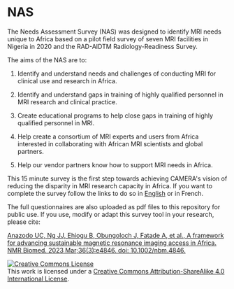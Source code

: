  <!-- ![alt text](https://github.com/CAMERA-MRI/SWiM/blob/main/SWiM_banner.png)--> 
# NAS
The Needs Assessment Survey (NAS) was designed to identify MRI needs unique to Africa based on a pilot field survey of seven MRI facilities in Nigeria in 2020 and the RAD-AIDTM Radiology-Readiness Survey.

The aims of the NAS are to: 
1. Identify and understand needs and challenges of conducting MRI for clinical use and research in Africa.

2. Identify and understand gaps in training of highly qualified personnel in MRI research and clinical practice.

3. Create educational programs to help close gaps in training of highly qualified personnel in MRI. 

4. Help create a consortium of MRI experts and users from Africa interested in collaborating with African MRI scientists and global partners.

5. Help our vendor partners know how to support MRI needs in Africa.  

This 15 minute survey is the first step towards achieving CAMERA's vision of reducing the disparity in MRI research capacity in Africa. If you want to complete the survey follow the links to do so in [English](https://docs.google.com/forms/d/e/1FAIpQLSe2wIW2Hdd_KCUYIBz8AxkwK509C0VwreAbr4od6w4cYx6mCA/viewform) or in French. 


The full questionnaires are also uploaded as pdf files to this repository for public use. If you use, modify or adapt this survey tool in your research, please cite:

[Anazodo UC, Ng JJ, Ehiogu B, Obungoloch J, Fatade A, et al., A framework for advancing
sustainable magnetic resonance imaging access in Africa. NMR Biomed. 2023 Mar;36(3):e4846.
doi: 10.1002/nbm.4846.](https://analyticalsciencejournals.onlinelibrary.wiley.com/doi/10.1002/nbm.4846)



<a rel="license" href="http://creativecommons.org/licenses/by-sa/4.0/"><img alt="Creative Commons License" style="border-width:0" src="https://i.creativecommons.org/l/by-sa/4.0/88x31.png" /></a><br />This work is licensed under a <a rel="license" href="http://creativecommons.org/licenses/by-sa/4.0/">Creative Commons Attribution-ShareAlike 4.0 International License</a>.
